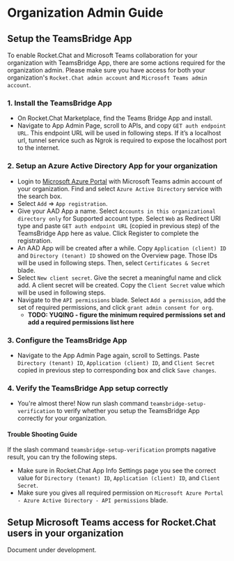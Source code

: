 # Organization Admin Guide

## Setup the TeamsBridge App

To enable Rocket.Chat and Microsoft Teams collaboration for your organization with TeamsBridge App, there are some actions required for the organization admin. Please make sure you have access for both your organization's `Rocket.Chat admin account` and `Microsoft Teams admin account`.

### 1. Install the TeamsBridge App

- On Rocket.Chat Marketplace, find the Teams Bridge App and install.
- Navigate to App Admin Page, scroll to APIs, and copy `GET auth endpoint URL`. This endpoint URL will be used in following steps. If it’s a localhost url, tunnel service such as Ngrok is required to expose the localhost port to the internet.

### 2. Setup an Azure Active Directory App for your organization

- Login to [Microsoft Azure Portal](portal.azure.com) with Microsoft Teams admin account of your organization. Find and select `Azure Active Directory` service with the search box.
- Select `Add` => `App registration`.
- Give your AAD App a name. Select `Accounts in this organizational directory only` for Supported account type. Select `Web` as Redirect URI type and paste `GET auth endpoint URL` (copied in previous step) of the TeamsBridge App here as value. Click Register to complete the registration.
- An AAD App will be created after a while. Copy `Application (client) ID` and `Directory (tenant) ID` showed on the Overview page. Those IDs will be used in following steps. Then, select `Certificates & Secret` blade.
- Select `New client secret`. Give the secret a meaningful name and click add. A client secret will be created. Copy the `Client Secret` value which will be used in following steps.
- Navigate to the `API permissions` blade. Select `Add a permission`, add the set of required permissions, and click `grant admin consent for org`.
   - **TODO: YUQING - figure the minimum required permissions set and add a required permissions list here**

### 3. Configure the TeamsBridge App

- Navigate to the App Admin Page again, scroll to Settings. Paste `Directory (tenant) ID`, `Application (client) ID`, and `Client Secret` copied in previous step to corresponding box and click `Save changes`.

### 4. Verify the TeamsBridge App setup correctly

- You're almost there! Now run slash command `teamsbridge-setup-verification` to verify whether you setup the TeamsBridge App correctly for your organization.

#### Trouble Shooting Guide

If the slash command `teamsbridge-setup-verification` prompts nagative result, you can try the following steps.

- Make sure in Rocket.Chat App Info Settings page you see the correct value for `Directory (tenant) ID`, `Application (client) ID`, and `Client Secret`.
- Make sure you gives all required permission on `Microsoft Azure Portal - Azure Active Directory - API permissions` blade.

## Setup Microsoft Teams access for Rocket.Chat users in your organization

Document under development.

